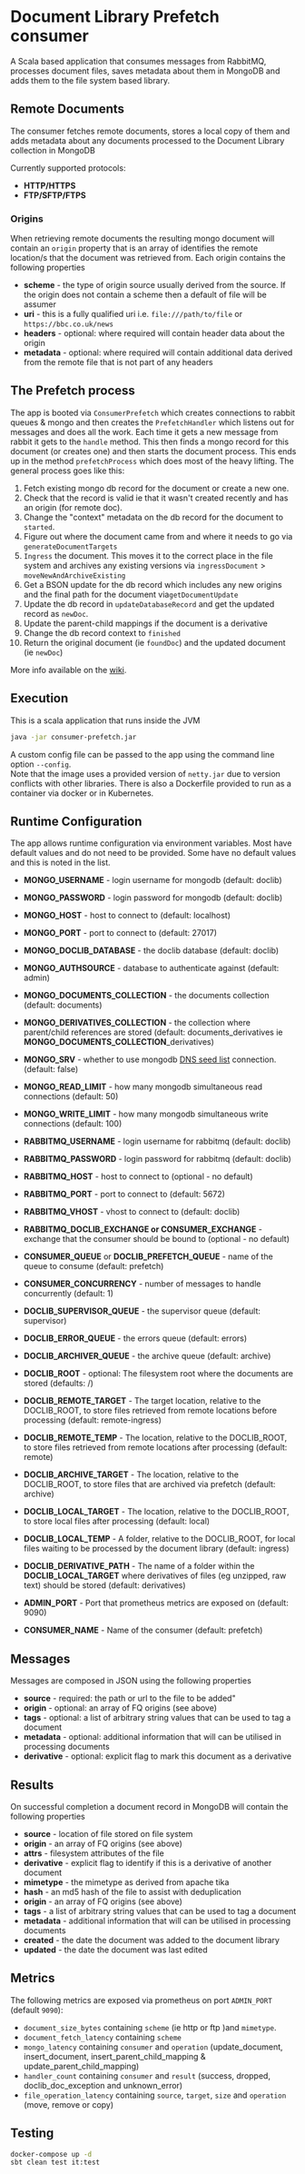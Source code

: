 # Document Library Prefetch consumer

A Scala based application that consumes messages from RabbitMQ, processes document files, saves metadata about them in MongoDB and adds them to the file system based library. 

## Remote Documents
The consumer fetches remote documents, stores a local copy of them and adds metadata about any documents processed to the Document Library collection in MongoDB

Currently supported protocols: 
* **HTTP/HTTPS**
* **FTP/SFTP/FTPS**

### Origins
When retrieving remote documents the resulting mongo document will contain an `origin`  property that is an array of 
identifies the remote location/s that the document was retrieved from. Each origin contains the following properties

* **scheme** - the type of origin source usually derived from the source. If the origin does not contain a scheme then a default of file will be assumer 
* **uri** - this is a fully qualified uri i.e. `file:///path/to/file` or `https://bbc.co.uk/news`
* **headers** - optional: where required will contain header data about the origin
* **metadata** - optional: where required will contain additional data derived from the remote file that is not part of any headers

## The Prefetch process

The app is booted via `ConsumerPrefetch` which creates connections to rabbit queues & mongo and then creates 
the `PrefetchHandler` which listens out for messages and does all the work. Each time it gets a new message from rabbit it gets to the `handle` method. This then finds a mongo
record for this document (or creates one) and then starts the document process. This ends up in the method `prefetchProcess`
which does most of the heavy lifting. The general process goes like this:

1. Fetch existing mongo db record for the document or create a new one.
2. Check that the record is valid ie that it wasn't created recently and has an origin (for remote doc).
3. Change the "context" metadata on the db record for the document to `started`.
4. Figure out where the document came from and where it needs to go via `generateDocumentTargets`
5. `Ingress` the document. This moves it to the correct place in the file system and archives any existing versions via `ingressDocument` > `moveNewAndArchiveExisting`
6. Get a BSON update for the db record which includes any new origins and the final path for the document via`getDocumentUpdate`
7. Update the db record in `updateDatabaseRecord` and get the updated record as `newDoc`.
8. Update the parent-child mappings if the document is a derivative
9. Change the db record context to `finished`
10. Return the original document (ie `foundDoc`) and the updated document (ie `newDoc`)

More info available on the [wiki](https://informatics.pages.mdcatapult.io/doclib/docs/docs/introduction/).

## Execution

This is a scala application that runs inside the JVM

```bash
java -jar consumer-prefetch.jar
```
A custom config file can be passed to the app using the command line option `--config`.  
Note that the image uses a provided version of `netty.jar` due to version conflicts with other libraries.
There is also a Dockerfile provided to run as a container via docker or in Kubernetes.

## Runtime Configuration

The app allows runtime configuration via environment variables. Most have default values and do not need to be provided. Some have no default values and this is noted in the list.

* **MONGO_USERNAME** - login username for mongodb (default: doclib)
* **MONGO_PASSWORD** - login password for mongodb (default: doclib)
* **MONGO_HOST** - host to connect to (default: localhost)
* **MONGO_PORT** - port to connect to (default: 27017) 
* **MONGO_DOCLIB_DATABASE** - the doclib database (default: doclib)
* **MONGO_AUTHSOURCE** - database to authenticate against (default: admin)
* **MONGO_DOCUMENTS_COLLECTION** - the documents collection (default: documents)
* **MONGO_DERIVATIVES_COLLECTION** - the collection where parent/child references are stored (default: documents_derivatives ie **MONGO_DOCUMENTS_COLLECTION**_derivatives)
* **MONGO_SRV** - whether to use mongodb [DNS seed list](https://docs.mongodb.com/manual/reference/connection-string/) connection. (default: false)
* **MONGO_READ_LIMIT** - how many mongodb simultaneous read connections (default: 50)
* **MONGO_WRITE_LIMIT** - how many mongodb simultaneous write connections (default: 100)
  
* **RABBITMQ_USERNAME** - login username for rabbitmq (default: doclib)
* **RABBITMQ_PASSWORD** - login password for rabbitmq (default: doclib)
* **RABBITMQ_HOST** - host to connect to (optional - no default)
* **RABBITMQ_PORT** - port to connect to (default: 5672)
* **RABBITMQ_VHOST** - vhost to connect to (default: doclib)
* **RABBITMQ_DOCLIB_EXCHANGE or CONSUMER_EXCHANGE** - exchange that the consumer should be bound to (optional - no default)
* **CONSUMER_QUEUE** or **DOCLIB_PREFETCH_QUEUE** - name of the queue to consume (default: prefetch)
* **CONSUMER_CONCURRENCY** - number of messages to handle concurrently (default: 1)
  
* **DOCLIB_SUPERVISOR_QUEUE** - the supervisor queue (default: supervisor)
* **DOCLIB_ERROR_QUEUE** - the errors queue (default: errors)
* **DOCLIB_ARCHIVER_QUEUE** - the archive queue (default: archive)
* **DOCLIB_ROOT** - optional: The filesystem root where the documents are stored (defaults: /)
* **DOCLIB_REMOTE_TARGET** - The target location, relative to the DOCLIB_ROOT, to store files retrieved from remote locations before processing (default: remote-ingress)
* **DOCLIB_REMOTE_TEMP** - The location, relative to the DOCLIB_ROOT, to store files retrieved from remote locations after processing (default: remote)
* **DOCLIB_ARCHIVE_TARGET** - The location, relative to the DOCLIB_ROOT, to store files that are archived via prefetch (default: archive)
* **DOCLIB_LOCAL_TARGET** - The location, relative to the DOCLIB_ROOT, to store local files after processing (default: local)
* **DOCLIB_LOCAL_TEMP** - A folder, relative to the DOCLIB_ROOT, for local files waiting to be processed by the document library (default: ingress)
* **DOCLIB_DERIVATIVE_PATH** - The name of a folder within the **DOCLIB_LOCAL_TARGET** where derivatives of files (eg unzipped, raw text) should be stored (default: derivatives)
* **ADMIN_PORT** - Port that prometheus metrics are exposed on (default: 9090)
* **CONSUMER_NAME** - Name of the consumer (default: prefetch)

## Messages

Messages are composed in JSON using the following properties

* **source** - required: the path or url to the file to be added"
* **origin** - optional: an array of FQ origins (see above)
* **tags** - optional: a list of arbitrary string values that can be used to tag a document
* **metadata** - optional: additional information that will can be utilised in processing documents
* **derivative** - optional: explicit flag to mark this document as a derivative

## Results

On successful completion a document record in MongoDB will contain the following properties

* **source** - location of file stored on file system
* **origin** - an array of FQ origins (see above)
* **attrs** - filesystem attributes of the file
* **derivative** - explicit flag to identify if this is a derivative of another document
* **mimetype** - the mimetype as derived from apache tika
* **hash** - an md5 hash of the file to assist with deduplication
* **origin** - an array of FQ origins (see above)
* **tags** - a list of arbitrary string values that can be used to tag a document
* **metadata** - additional information that will can be utilised in processing documents
* **created** - the date the document was added to the document library
* **updated** - the date the document was last edited 

## Metrics

The following metrics are exposed via prometheus on port `ADMIN_PORT` (default `9090`):  

* `document_size_bytes` containing `scheme` (ie http or ftp )and `mimetype`.
* `document_fetch_latency` containing `scheme`
* `mongo_latency` containing `consumer` and `operation` (update_document, insert_document, insert_parent_child_mapping & update_parent_child_mapping)
* `handler_count` containing `consumer` and `result` (success, dropped, doclib_doc_exception and unknown_error)
* `file_operation_latency` containing `source`, `target`, `size` and `operation` (move, remove or copy)

## Testing
```bash
docker-compose up -d
sbt clean test it:test
```
